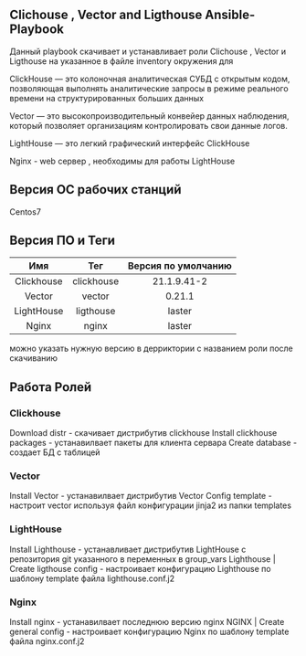 ## Clichouse , Vector and Ligthouse  Ansible-Playbook
Данный playbook скачивает и устанавливает роли Clichouse , Vector и Ligthouse  на указанное в файле inventory окружения для 


ClickHouse — это колоночная аналитическая СУБД с открытым кодом, позволяющая выполнять аналитические запросы в режиме реального времени на структурированных больших данных

Vector — это высокопроизводительный конвейер данных наблюдения, который позволяет организациям контролировать свои данные логов.

LightHouse — это легкий графический интерфейс ClickHouse

Nginx - web сервер , необходимы для работы LightHouse 

## Версия ОС рабочих станций
Centos7
## Версия ПО и Теги
| Имя | Тег | Версия по умолчанию | 
| :-----:| :-----:|:-----:|
|Clickhouse |сlickhouse |21.1.9.41-2 |
|Vector|vector|0.21.1|
|LightHouse |ligthouse| laster |
|Nginx|nginx | laster|

можно указать нужную версию в дерриктории с названием роли после скачиванию 



## Работа Ролей 
### Clickhouse 
Download  distr  - скачивает дистрибутив clickhouse 
Install clickhouse packages - устанавилвает пакеты для клиента  сервара 
Create database - создает БД с таблицей 

### Vector  
Install Vector - устанавилвает дистрибутив  Vector
Config template - настроит vector используя файл конфигурации jinja2 из папки templates


### LightHouse
Install Lighthouse - устанавливает дистрибутив LightHouse с репозитория git указанного в переменных в group_vars
Lighthouse | Create ligthouse config - настроивает конфигурацию Lighthouse  по шаблону template файла lighthouse.conf.j2 

### Nginx
Install nginx - устанавилвает последнюю версию nginx 
NGINX | Create general config - настроивает конфигурацию Nginx по шаблону template файла nginx.conf.j2

